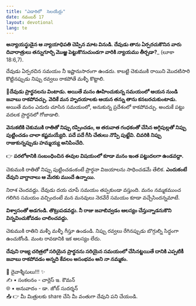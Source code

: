```yaml
---
title: "ఎడారిలో  సెలయేర్లు"
date: నవంబర్ 17
layout: devotional
lang: te
---
```


**అన్యాయస్థుడైన ఆ న్యాయాధిపతి చెప్పిన మాట వినుడి. దేవుడు తాను ఏర్పరచుకొనిన వారు దివారాత్రులు తన్నుగూర్చి మొఱ్ఱ పెట్టుకొనుచుండగా వారికి న్యాయము తీర్చడా?**_ (లూకా 18:6,7). 

దేవుడు ఏర్పరచిన సమయం నీ ఇష్టానుసారంగా ఉండదు. కాబట్టి చెకుముకి రాయిని మొదటిసారి కొట్టినప్పుడు నిప్పు రవ్వలు రాకపోతే మళ్ళీ కొట్టాలి. 

**📖దేవుడు ప్రార్థనలను వింటాడు. అయితే మనం ఊహించుకున్న సమయంలో ఆయన నుండి జవాబు రాకపోవచ్చు. వెదికే మన హృదయాలకు ఆయన తన్ను తాను కనబరచుకుంటాడు.**
అయితే మనం ఎదురు చూసిన సమయంలో, అనుకున్న ప్రదేశంలో కాకపోవచ్చు. అందుకే పట్టు వదలక ప్రార్థనలో గోజాడాలి.

**వెనుకటికి చెకుముకి రాతితో నిప్పు రప్పించడం, ఆ తరువాత గంధకంతో చేసిన అగ్గిపుల్లతో నిప్పు పుట్టించడం చాలా కష్టమయ్యేది. పదే పదే గీసి చేతులు నొప్పి పుట్టేవి. చివరికి నిప్పు రాజుకున్నప్పుడు హమ్మయ్య అనిపించేది.**

👉 **పరలోకానికి సంబంధించిన ఈవుల విషయంలో కూడా మనం ఇంత పట్టుదలగా ఉండవద్దా.**

 చెకుముకి రాతితో నిప్పు పుట్టించడంకంటే ప్రార్థనా విజయాలను సాధించడమే తేలిక. **ఎందుకంటే దేవుని వాగ్దానాలు ఆ మేరకు ముందే ఉన్నాయి.**

నిరాశ చెందవద్దు. దేవుడు దయ చూపే సమయం తప్పకుండా వస్తుంది. మనం నమ్మకముంచ గలిగిన సమయం వచ్చిందంటే మన మనవులు నెరవేరే సమయం కూడా వచ్చేసిందన్నమాటే. 

**విశ్వాసంతో అడగండి. తొట్రుపడవద్దు. నీ రాజు జవాబివ్వడం ఆలస్యం చేస్తున్నాడనుకొని విన్నవించుకోవడం చాలించవద్దు.**

 చెకుముకి రాతిని మళ్ళీ మళ్ళీ గీస్తూ ఉండండి. నిప్పు రవ్వలు రేగినప్పుడు బొగ్గుల్ని సిద్ధంగా ఉంచుకోండి. మంట రావడానికి ఇక ఆలస్యం లేదు.

**దేవుని రాజ్య చరిత్రలో సరియైన ప్రార్థనను సరియైన సమయంలో చేసినట్టయితే దానికి ఎప్పటికీ జవాబు రాకపోవడం అన్నది కేవలం అసంభవం అని నా నమ్మకం.**

<div class="blessing">🙏 <span class="bless-text">దైవాశ్శీసులు!!!</span> ✨</div>

<div class="credit">✍️ <span class="credit-text">▪ సంకలనం - చార్లెస్ ఇ. కౌమన్</span></div>
<div class="credit">🌐 <span class="credit-text">▪ అనువాదం - డా. జోబ్ సుదర్శన్</span></div>


<div class="share">📤 👉 <span class="share-text">మీ మిత్రులకు share చేసి మీ వంతుగా దేవుని పని చేయండి.</span></div>

